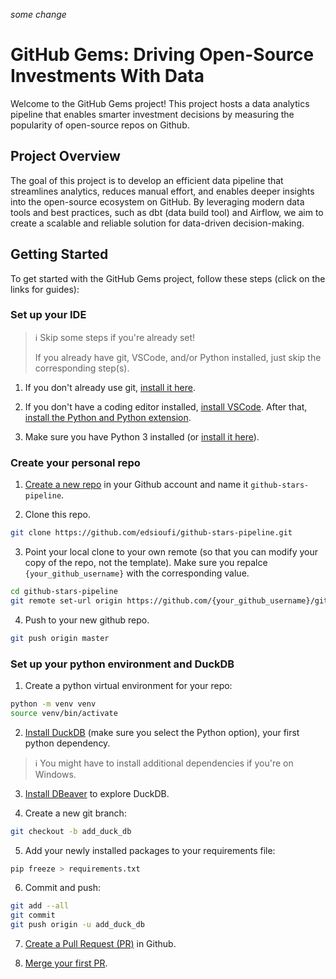 _some change_

# GitHub Gems: Driving Open-Source Investments With Data

Welcome to the GitHub Gems project! This project hosts a data analytics pipeline that enables smarter investment decisions by measuring the popularity of open-source repos on Github.

## Project Overview

The goal of this project is to develop an efficient data pipeline that streamlines analytics, reduces manual effort, and enables deeper insights into the open-source ecosystem on GitHub. By leveraging modern data tools and best practices, such as dbt (data build tool) and Airflow, we aim to create a scalable and reliable solution for data-driven decision-making.

## Getting Started

To get started with the GitHub Gems project, follow these steps (click on the
links for guides):

### Set up your IDE

> ℹ️ Skip some steps if you're already set!
>
> If you already have git, VSCode, and/or Python installed, just skip the corresponding step(s).

1. If you don't already use git, [install it here](https://git-scm.com/book/en/v2/Getting-Started-Installing-Git).

2. If you don't have a coding editor installed, [install VSCode](https://code.visualstudio.com/download). After that, [install the Python and Python extension](https://code.visualstudio.com/docs/languages/python#_install-python-and-the-python-extension).

3. Make sure you have Python 3 installed (or [install it here](https://www.python.org/downloads/)).

### Create your personal repo

1. [Create a new repo](https://docs.github.com/en/repositories/creating-and-managing-repositories/creating-a-new-repository) in your Github account and name it `github-stars-pipeline`.

2. Clone this repo.

```bash
git clone https://github.com/edsioufi/github-stars-pipeline.git
```


3. Point your local clone to your own remote (so that you can modify your copy of the repo, not the template). Make sure you repalce `{your_github_username}` with the corresponding value.

```bash
cd github-stars-pipeline
git remote set-url origin https://github.com/{your_github_username}/github-stars-pipeline.git
```

4. Push to your new github repo.

```bash
git push origin master
```

### Set up your python environment and DuckDB

1. Create a python virtual environment for your repo:

```bash
python -m venv venv
source venv/bin/activate
```

2. [Install DuckDB](https://duckdb.org/docs/installation/?version=stable&environment=python) (make sure you select the Python option), your first python dependency.

> ℹ️ You might have to install additional dependencies if you're on Windows.

3. [Install DBeaver](https://duckdb.org/docs/guides/sql_editors/dbeaver.html) to explore DuckDB.

4. Create a new git branch:
```bash
git checkout -b add_duck_db
```

5. Add your newly installed packages to your requirements file:
```bash
pip freeze > requirements.txt
```

6. Commit and push:
```bash
git add --all
git commit
git push origin -u add_duck_db
```

7. [Create a Pull Request (PR)](https://docs.github.com/en/pull-requests/collaborating-with-pull-requests/proposing-changes-to-your-work-with-pull-requests/creating-a-pull-request#creating-the-pull-request) in Github.

8. [Merge your first PR](https://docs.github.com/en/pull-requests/collaborating-with-pull-requests/incorporating-changes-from-a-pull-request/merging-a-pull-request#merging-a-pull-request).
